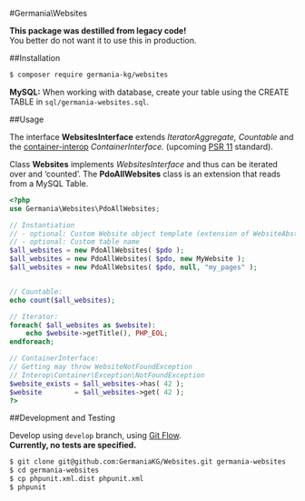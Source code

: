 #Germania\Websites

**This package was destilled from legacy code!**   
You better do not want it to use this in production.


##Installation

```bash
$ composer require germania-kg/websites
```

**MySQL:** When working with database, create your table using the CREATE TABLE in `sql/germania-websites.sql`.


##Usage

The interface **WebsitesInterface** extends *IteratorAggregate, Countable* and the [container-interop](https://github.com/container-interop/container-interop) *ContainerInterface.* (upcoming [PSR 11](https://github.com/php-fig/fig-standards/blob/master/proposed/container.md) standard). 

Class **Websites** implements *WebsitesInterface* and thus can be iterated over and ‘counted’. The **PdoAllWebsites** class is an extension that reads from a MySQL Table. 

```php
<?php
use Germania\Websites\PdoAllWebsites;

// Instantiation
// - optional: Custom Website object template (extension of WebsiteAbstract)
// - optional: Custom table name
$all_websites = new PdoAllWebsites( $pdo );
$all_websites = new PdoAllWebsites( $pdo, new MyWebsite );
$all_websites = new PdoAllWebsites( $pdo, null, "my_pages" );


// Countable:
echo count($all_websites);

// Iterator:
foreach( $all_websites as $website):
	echo $website->getTitle(), PHP_EOL;
endforeach;

// ContainerInterface:
// Getting may throw WebsiteNotFoundException
// Interop\Container\Exception\NotFoundException
$website_exists = $all_websites->has( 42 );
$website        = $all_websites->get( 42 );
?>
```


##Development and Testing

Develop using `develop` branch, using [Git Flow](https://github.com/nvie/gitflow).   
**Currently, no tests are specified.**

```bash
$ git clone git@github.com:GermaniaKG/Websites.git germania-websites
$ cd germania-websites
$ cp phpunit.xml.dist phpunit.xml
$ phpunit
```
